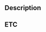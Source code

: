 ## Description
<!-- 설명 및 예시
- 리뷰어가 중점적으로 검토해야 할 기능들에 대한 내용들
-->

## ETC
<!-- 
- 작업하면서 고민이 되었던 내용들
-->

